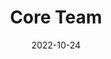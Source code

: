 ---
title: Core Team
date: 2022-10-24

type: landing

sections:
  - block: core-team
    content:
      title: The Core PyC Team
      # Choose which groups/teams of users to display.
      #   Edit `user_groups` in each user's profile to add them to one or more of these groups.
      user_groups:
          - Principal Investigators
          - Researchers
          - Grad Students
          - Administration
          - Visitors
          - Alumni
      sort_by: Params.last_name
      sort_ascending: true
    design:
      # Choose how many columns the section has. Valid values: '1' or '2'.
      columns: '4'
      # Choose your content listing view - here we use the `showcase` view
      view: card
      show_interests: false
      show_role: true
      show_social: true
---